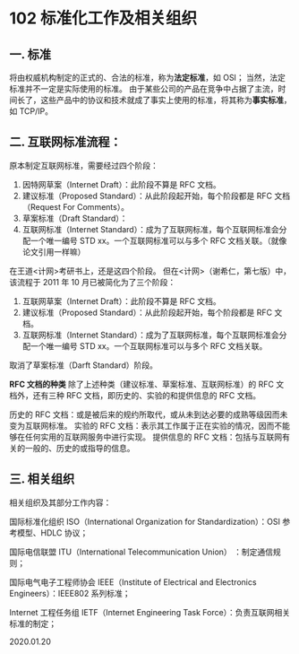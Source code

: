 # 102 标准化工作及相关组织

## 一. 标准

将由权威机构制定的正式的、合法的标准，称为**法定标准**，如 OSI；
当然，法定标准并不一定是实际使用的标准。
由于某些公司的产品在竞争中占据了主流，时间长了，这些产品中的协议和技术就成了事实上使用的标准，将其称为**事实标准**，如 TCP/IP。

## 二. 互联网标准流程：

原本制定互联网标准，需要经过四个阶段：

1. 因特网草案（Internet Draft）：此阶段不算是 RFC 文档。
2. 建议标准（Proposed Standard）：从此阶段起开始，每个阶段都是 RFC 文档（Request For Comments）。
3. 草案标准（Draft Standard）：
4. 互联网标准（Internet Standard）：成为了互联网标准，每个互联网标准会分配一个唯一编号 STD xx。一个互联网标准可以与多个 RFC 文档关联。（就像论文引用一样嘛）

在王道<计网>考研书上，还是这四个阶段。
但在<计网>（谢希仁，第七版）中，该流程于 2011 年 10 月已被简化为了三个阶段：

1. 互联网草案（Internet Draft）：此阶段不算是 RFC 文档。
2. 建议标准（Proposed Standard）：从此阶段起开始，每个阶段都是 RFC 文档。
3. 互联网标准（Internet Standard）：成为了互联网标准，每个互联网标准会分配一个唯一编号 STD xx。一个互联网标准可以与多个 RFC 文档关联。

取消了草案标准（Darft Standard）阶段。

**RFC 文档的种类**
除了上述种类（建议标准、草案标准、互联网标准）的 RFC 文档外，还有三种 RFC 文档，即历史的、实验的和提供信息的 RFC 文档。

历史的 RFC 文档：或是被后来的规约所取代，或从未到达必要的成熟等级因而未变为互联网标准。
实验的 RFC 文档：表示其工作属于正在实验的情况，因而不能够在任何实用的互联网服务中进行实现。
提供信息的 RFC 文档：包括与互联网有关的一般的、历史的或指导的信息。

## 三. 相关组织

相关组织及其部分工作内容：

国际标准化组织 ISO（International Organization for Standardization）：OSI 参考模型、HDLC 协议；

国际电信联盟 ITU（International Telecommunication Union） ：制定通信规则；

国际电气电子工程师协会 IEEE（Institute of Electrical and Electronics Engineers）：IEEE802 系列标准；

Internet 工程任务组 IETF（Internet Engineering Task Force）：负责互联网相关标准的制定；

2020.01.20